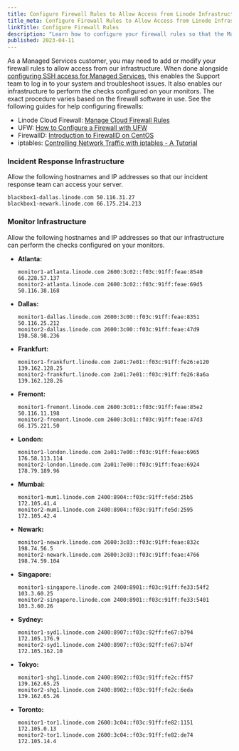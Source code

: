 ```yaml
---
title: Configure Firewall Rules to Allow Access from Linode Infrastructure (for Managed Services Customers)
title_meta: Configure Firewall Rules to Allow Access from Linode Infrastructure
linkTitle: Configure Firewall Rules
description: "Learn how to configure your firewall rules so that the Managed Service's team of experts are able to access your Compute Instances and troubleshoot issues."
published: 2023-04-11
---
```


As a Managed Services customer, you may need to add or modify your firewall rules to allow access from our infrastructure. When done alongside [configuring SSH access for Managed Services](/docs/products/services/managed/guides/ssh-access/), this enables the Support team to log in to your system and troubleshoot issues. It also enables our infrastructure to perform the checks configured on your monitors. The exact procedure varies based on the firewall software in use. See the following guides for help configuring firewalls:

- Linode Cloud Firewall: [Manage Cloud Firewall Rules](/docs/products/networking/cloud-firewall/guides/manage-firewall-rules/)
- UFW: [How to Configure a Firewall with UFW](/docs/guides/configure-firewall-with-ufw/)
- FirewallD: [Introduction to FirewallD on CentOS](/docs/guides/introduction-to-firewalld-on-centos/)
- iptables: [Controlling Network Traffic with iptables - A Tutorial](/docs/guides/control-network-traffic-with-iptables/)

### Incident Response Infrastructure

Allow the following hostnames and IP addresses so that our incident response team can access your server.

```command
blackbox1-dallas.linode.com 50.116.31.27
blackbox1-newark.linode.com 66.175.214.213
```

### Monitor Infrastructure

Allow the following hostnames and IP addresses so that our infrastructure can perform the checks configured on your monitors.

-   **Atlanta:**

    ```command
    monitor1-atlanta.linode.com 2600:3c02::f03c:91ff:feae:8540 66.228.57.137
    monitor2-atlanta.linode.com 2600:3c02::f03c:91ff:feae:69d5 50.116.38.168
    ```

-   **Dallas:**

    ```command
    monitor1-dallas.linode.com 2600:3c00::f03c:91ff:feae:8351 50.116.25.212
    monitor2-dallas.linode.com 2600:3c00::f03c:91ff:feae:47d9 198.58.98.236
    ```

-   **Frankfurt:**

    ```command
    monitor1-frankfurt.linode.com 2a01:7e01::f03c:91ff:fe26:e120 139.162.128.25
    monitor2-frankfurt.linode.com 2a01:7e01::f03c:91ff:fe26:8a6a 139.162.128.26
    ```

-   **Fremont:**

    ```command
    monitor1-fremont.linode.com 2600:3c01::f03c:91ff:feae:85e2 50.116.11.198
    monitor2-fremont.linode.com 2600:3c01::f03c:91ff:feae:47d3 66.175.221.50
    ```

-   **London:**

    ```command
    monitor1-london.linode.com 2a01:7e00::f03c:91ff:feae:6965 176.58.113.114
    monitor2-london.linode.com 2a01:7e00::f03c:91ff:feae:6924 178.79.189.96
    ```

-   **Mumbai:**

    ```command
    monitor1-mum1.linode.com 2400:8904::f03c:91ff:fe5d:25b5 172.105.41.4
    monitor2-mum1.linode.com 2400:8904::f03c:91ff:fe5d:2595 172.105.42.4
    ```

-   **Newark:**

    ```command
    monitor1-newark.linode.com 2600:3c03::f03c:91ff:feae:832c 198.74.56.5
    monitor2-newark.linode.com 2600:3c03::f03c:91ff:feae:4766 198.74.59.104
    ```

-   **Singapore:**

    ```command
    monitor1-singapore.linode.com 2400:8901::f03c:91ff:fe33:54f2 103.3.60.25
    monitor2-singapore.linode.com 2400:8901::f03c:91ff:fe33:5401 103.3.60.26
    ```

-   **Sydney:**

    ```command
    monitor1-syd1.linode.com 2400:8907::f03c:92ff:fe67:b794 172.105.176.9
    monitor2-syd1.linode.com 2400:8907::f03c:92ff:fe67:b74f 172.105.162.10
    ```

-   **Tokyo:**

    ```command
    monitor1-shg1.linode.com 2400:8902::f03c:91ff:fe2c:ff57 139.162.65.25
    monitor2-shg1.linode.com 2400:8902::f03c:91ff:fe2c:6eda 139.162.65.26
    ```

-   **Toronto:**

    ```command
    monitor1-tor1.linode.com 2600:3c04::f03c:91ff:fe82:1151 172.105.0.13
    monitor2-tor1.linode.com 2600:3c04::f03c:91ff:fe82:de74 172.105.14.4
    ```